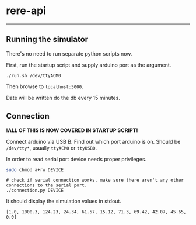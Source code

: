 # rere-api
-------------------------------------------------------------

## Running the simulator

There's no need to run separate python scripts now.

First, run the startup script and supply arduino port as the argument.
```
./run.sh /dev/ttyACM0
```

Then browse to `localhost:5000`.

Date will be written do the db every 15 minutes.

## Connection

**!ALL OF THIS IS NOW COVERED IN STARTUP SCRIPT!**

Connect arduino via USB B. Find out which port arduino is on. Should be `/dev/tty*`, usually `ttyACM0` or `ttyUSB0`.  

In order to read serial port device needs proper privileges.

```bash
sudo chmod a+rw DEVICE
```

```
# check if serial connection works. make sure there aren't any other connections to the serial port.
./connection.py DEVICE
```

It should display the simulation values in stdout.

```
[1.0, 1000.3, 124.23, 24.34, 61.57, 15.12, 71.3, 69.42, 42.07, 45.65, 0.0]
```

